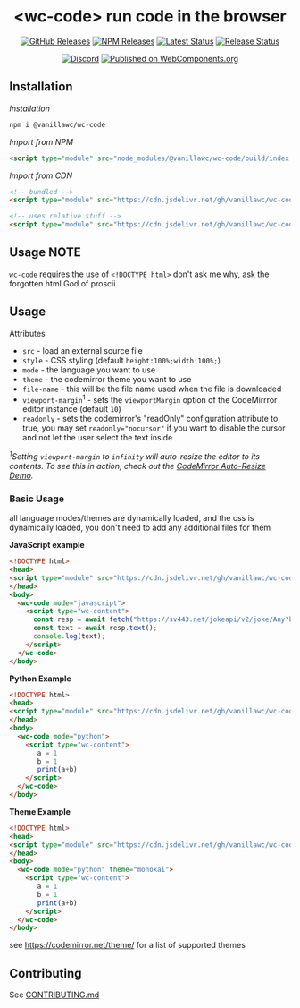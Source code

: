 <h1 align="center">&lt;wc-code&gt; run code in the browser</h1>

<div align="center">
  <a href="https://github.com/vanillawc/wc-code/releases"><img src="https://badgen.net/github/tag/vanillawc/wc-code" alt="GitHub Releases"></a>
  <a href="https://www.npmjs.com/package/@vanillawc/wc-code"><img src="https://badgen.net/npm/v/@vanillawc/wc-code" alt="NPM Releases"></a>
  <a href="https://github.com/vanillawc/wc-code/actions"><img src="https://github.com/vanillawc/wc-code/workflows/Latest/badge.svg" alt="Latest Status"></a>
  <a href="https://github.com/vanillawc/wc-code/actions"><img src="https://github.com/vanillawc/wc-code/workflows/Release/badge.svg" alt="Release Status"></a>

  <a href="https://discord.gg/8ur9M5"><img alt="Discord" src="https://img.shields.io/discord/723296249121603604?color=%23738ADB"></a>
  <a href="https://www.webcomponents.org/element/@vanillawc/wc-code"><img src="https://img.shields.io/badge/webcomponents.org-published-blue.svg" alt="Published on WebComponents.org"></a>
</div>

## Installation

*Installation*
```sh
npm i @vanillawc/wc-code
```

*Import from NPM*
```html
<script type="module" src="node_modules/@vanillawc/wc-code/build/index.js"></script>
```

*Import from CDN*
```html
<!-- bundled -->
<script type="module" src="https://cdn.jsdelivr.net/gh/vanillawc/wc-code@0/build/index.js"></script>

<!-- uses relative stuff -->
<script type="module" src="https://cdn.jsdelivr.net/gh/vanillawc/wc-code@0/src/wc-code.js"></script>


```
## Usage NOTE

`wc-code` requires the use of `<!DOCTYPE html>` don't ask me why, ask the forgotten html God of proscii


## Usage

Attributes


- `src` - load an external source file
- `style` - CSS styling (default `height:100%;width:100%;`)
- `mode` - the language you want to use
- `theme` - the codemirror theme you want to use
- `file-name` - this will be the file name used when the file is downloaded
- `viewport-margin`<sup>1</sup> - sets the `viewportMargin` option of the CodeMirrror editor instance (default `10`)
- `readonly` - sets the codemirror's "readOnly" configuration attribute to true, you may set `readonly="nocursor"` if you want to disable the cursor and not let the user select the text inside

*<sup>1</sup>Setting `viewport-margin` to `infinity` will auto-resize the editor to its contents. To see this in action, check out the [CodeMirror Auto-Resize Demo](https://codemirror.net/demo/resize.html).*

### Basic Usage

all language modes/themes are dynamically loaded, and the css is dynamically loaded, you don't need to add any additional files for them 

**JavaScript example**

```html
<!DOCTYPE html>
<head>
<script type="module" src="https://cdn.jsdelivr.net/gh/vanillawc/wc-code@0.2.1/build/index.min.js"></script>
</head>
<body>
  <wc-code mode="javascript">
    <script type="wc-content">
      const resp = await fetch("https://sv443.net/jokeapi/v2/joke/Any?blacklistFlags=nsfw,racist,sexist&format=txt");
      const text = await resp.text();
      console.log(text);
    </script>
  </wc-code>                                                                                         
</body>
```

**Python Example**

```html
<!DOCTYPE html>
<head>
<script type="module" src="https://cdn.jsdelivr.net/gh/vanillawc/wc-code@0.2.1/build/index.min.js"></script>
</head>
<body>
  <wc-code mode="python">
    <script type="wc-content">
       a = 1
       b = 1
       print(a+b)
    </script>
  </wc-code>                                                                                         
</body>
```

**Theme Example**
```html
<!DOCTYPE html>
<head>
<script type="module" src="https://cdn.jsdelivr.net/gh/vanillawc/wc-code@0.2.1/build/index.min.js"></script>
</head>
<body>
  <wc-code mode="python" theme="monokai">
    <script type="wc-content">
       a = 1
       b = 1
       print(a+b)
    </script>
  </wc-code>                                                                                         
</body>
```

see https://codemirror.net/theme/ for a list of supported themes

## Contributing

See [CONTRIBUTING.md](https://github.com/vanillawc/vanillawc/blob/main/CONTRIBUTING.md)

